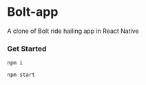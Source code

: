 # Bolt-app
A clone of Bolt ride hailing app in React Native

### Get Started

```
npm i

npm start
```
